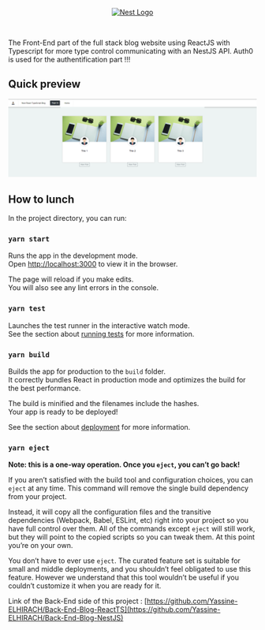 
<p align="center">
  <a href="http://legacy.reactjs.org/" target="blank"><img src="https://upload.wikimedia.org/wikipedia/commons/thumb/a/a7/React-icon.svg/768px-React-icon.svg.png" width="120" alt="Nest Logo" /></a>
</p>
</br>

The Front-End part of the full stack blog website using ReactJS with Typescript for more type control communicating with an NestJS API.
Auth0 is used for the authentification part !!!

## Quick preview
![alt text](ScreenShot.png)

## How to lunch

In the project directory, you can run:

### `yarn start`

Runs the app in the development mode.<br />
Open [http://localhost:3000](http://localhost:3000) to view it in the browser.

The page will reload if you make edits.<br />
You will also see any lint errors in the console.

### `yarn test`

Launches the test runner in the interactive watch mode.<br />
See the section about [running tests](https://facebook.github.io/create-react-app/docs/running-tests) for more information.

### `yarn build`

Builds the app for production to the `build` folder.<br />
It correctly bundles React in production mode and optimizes the build for the best performance.

The build is minified and the filenames include the hashes.<br />
Your app is ready to be deployed!

See the section about [deployment](https://facebook.github.io/create-react-app/docs/deployment) for more information.

### `yarn eject`

**Note: this is a one-way operation. Once you `eject`, you can’t go back!**

If you aren’t satisfied with the build tool and configuration choices, you can `eject` at any time. This command will remove the single build dependency from your project.

Instead, it will copy all the configuration files and the transitive dependencies (Webpack, Babel, ESLint, etc) right into your project so you have full control over them. All of the commands except `eject` will still work, but they will point to the copied scripts so you can tweak them. At this point you’re on your own.

You don’t have to ever use `eject`. The curated feature set is suitable for small and middle deployments, and you shouldn’t feel obligated to use this feature. However we understand that this tool wouldn’t be useful if you couldn’t customize it when you are ready for it.

Link of the Back-End side of this project : [https://github.com/Yassine-ELHIRACH/Back-End-Blog-ReactTS](https://github.com/Yassine-ELHIRACH/Back-End-Blog-NestJS)


